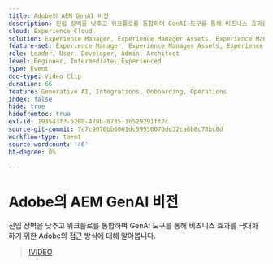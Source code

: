 ```yaml
---
title: Adobe의 AEM GenAI 비전
description: 진입 장벽을 낮추고 워크플로를 통합하며 GenAI 도구를 통해 비즈니스 효과를 극대화하기 위한 Adobe의 접근 방식에 대해 알아봅니다.
cloud: Experience Cloud
solution: Experience Manager, Experience Manager Assets, Experience Manager Forms, Experience Manager Sites
feature-set: Experience Manager, Experience Manager Assets, Experience Manager Forms, Experience Manager Sites
role: Leader, User, Developer, Admin, Architect
level: Beginner, Intermediate, Experienced
type: Event
doc-type: Video Clip
duration: 66
feature: Generative AI, Integrations, Onboarding, Operations
index: false
hide: true
hidefromtoc: true
exl-id: 193543f3-5200-479b-8735-3b529291ff7c
source-git-commit: 7c7c9070bb6061dc59530070dd32ca6b8c78bc8d
workflow-type: tm+mt
source-wordcount: '46'
ht-degree: 0%

---
```


# Adobe의 AEM GenAI 비전

진입 장벽을 낮추고 워크플로를 통합하며 GenAI 도구를 통해 비즈니스 효과를 극대화하기 위한 Adobe의 접근 방식에 대해 알아봅니다.

>[!VIDEO](https://video.tv.adobe.com/v/3462157/?learn=on&enablevpops&captions=kor)
